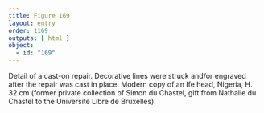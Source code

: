 ```yaml
---
title: Figure 169
layout: entry
order: 1169
outputs: [ html ]
object:
  - id: "169"
---
```


Detail of a cast-on repair. Decorative lines were struck and/or engraved after the repair was cast in place. Modern copy of an Ife head, Nigeria, H. 32 cm (former private collection of Simon du Chastel, gift from Nathalie du Chastel to the Université Libre de Bruxelles).
